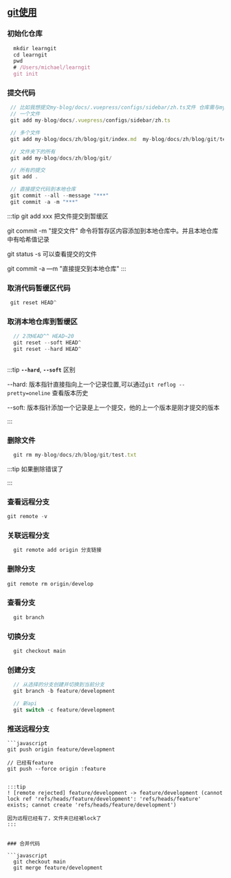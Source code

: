 
## [git使用](https://www.liaoxuefeng.com/wiki/896043488029600/896827951938304)

  ### 初始化仓库
  ```javascript
    mkdir learngit
    cd learngit
    pwd
    # /Users/michael/learngit
    git init
  ```

  ### 提交代码

   ```javascript
    // 比如我想提交my-blog/docs/.vuepress/configs/sidebar/zh.ts文件 仓库需与myproject下
    // 一个文件
    git add my-blog/docs/.vuepress/configs/sidebar/zh.ts

    // 多个文件
    git add my-blog/docs/zh/blog/git/index.md  my-blog/docs/zh/blog/git/terminal.md 

    // 文件夹下的所有
    git add my-blog/docs/zh/blog/git/

    // 所有的提交
    git add .

    // 直接提交代码到本地仓库
    git commit --all --message "***"
    git commit -a -m "***" 
  ```
  :::tip
  git add xxx 把文件提交到暂缓区

  git commit -m "提交文件"  命令将暂存区内容添加到本地仓库中。并且本地仓库中有哈希值记录

  git status -s 可以查看提交的文件

  git commit -a —m "直接提交到本地仓库"
  :::

  ### 取消代码暂缓区代码

   ```javascript
    git reset HEAD^ 
  ```
 ### 取消本地仓库到暂缓区

  ```javascript
    // 2次HEAD^^ HEAD~20 
    git reset --soft HEAD^
    git reset --hard HEAD^
    
  ```

  :::tip
  **`--hard`**, **`--soft`** 区别

  --hard: 版本指针直接指向上一个记录位置,可以通过`git reflog --pretty=oneline` 查看版本历史

  --soft: 版本指针添加一个记录是上一个提交，他的上一个版本是刚才提交的版本

  :::


  ### 删除文件

  ```javascript
    git rm my-blog/docs/zh/blog/git/test.txt
  ```

  :::tip
  如果删除错误了

  :::


 ### 查看远程分支

  ```javascript
  git remote -v
  
  ```

  ### 关联远程分支

  ```javascript
    git remote add origin 分支链接

  ```
  ### 删除分支

  ```javascript
  git remote rm origin/develop

  ```

  ### 查看分支

  ```javascript
    git branch
  ```
  ### 切换分支

  ```javascript
    git checkout main
  ```

  ### 创建分支

  ```javascript
    // 从选择的分支创建并切换到当前分支
    git branch -b feature/development

    // 新api
    git switch -c feature/development
  ```

  ### 推送远程分支

    ```javascript
    git push origin feature/development

    // 已经有feature
    git push --force origin :feature
  ```

  :::tip
  ! [remote rejected] feature/development -> feature/development (cannot lock ref 'refs/heads/feature/development': 'refs/heads/feature' exists; cannot create 'refs/heads/feature/development')

  因为远程已经有了，文件夹已经被lock了
  :::


  ### 合并代码

  ```javascript
    git checkout main
    git merge feature/development
  ```
